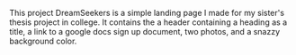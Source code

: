 This project DreamSeekers is a simple landing page I made for my sister's thesis project in college. 
It contains the a header containing a heading as a title, a link to a google docs sign up document, two photos, and a snazzy background color.
